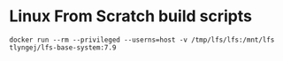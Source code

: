 # Linux From Scratch build scripts

```
docker run --rm --privileged --userns=host -v /tmp/lfs/lfs:/mnt/lfs tlyngej/lfs-base-system:7.9
```
